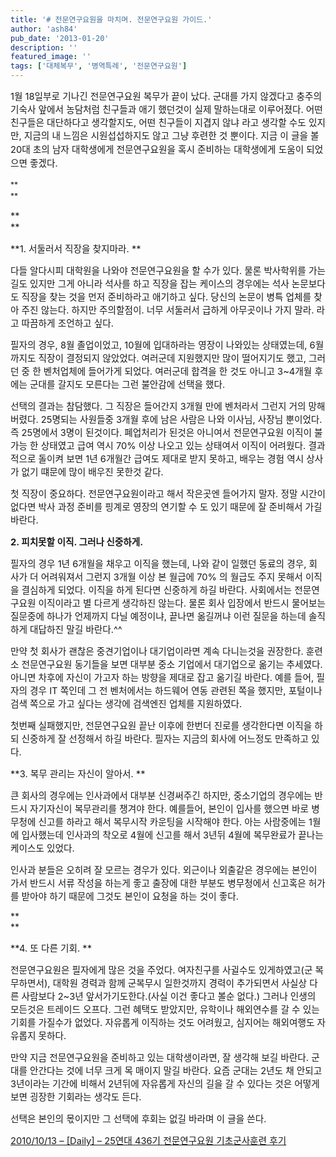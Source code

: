 ```yaml
---
title: '# 전문연구요원을 마치며. 전문연구요원 가이드.'
author: 'ash84'
pub_date: '2013-01-20'
description: ''
featured_image: ''
tags: ['대체복무', '병역특례', '전문연구요원']
---
```



<span style="font-size: 11pt;">1월 18일부로 기나긴 전문연구요원 복무가 끝이 났다. 군대를 가지 않겠다고 충주의 기숙사 앞에서 농담처럼 친구들과 애기 했던것이 실제 말하는대로 이루어졌다. 어떤 친구들은 대단하다고 생각할지도, 어떤 친구들이 지겹지 않냐 라고 생각할 수도 있지만, 지금의 내 느낌은 시원섭섭하지도 않고 그냥 후련한 것 뿐이다. </span><span style="font-size: 11pt; line-height: 1.5;">지금 이 글을 볼 20대 초의 남자 대학생에게 전문연구요원을 혹시 준비하는 대학생에게 도움이 되었으면 좋겠다. </span>

<span style="font-size: 9pt; line-height: 1.5;">**  
**</span>

<span style="font-size: 11pt;">**  
**</span>

<span style="font-size: 11pt;">**1. 서둘러서 직장을 찾지마라. **</span>

<span style="font-size: 11pt;">다들 알다시피 대학원을 나와야 전문연구요원을 할 수가 있다. 물론 박사학위를 가는 길도 있지만 그게 아니라 석사를 하고 직장을 잡는 케이스의 경우에는 석사 논문보다도 직장을 찾는 것을 먼저 준비하라고 애기하고 싶다. 당신의 논문이 병특 업체를 찾아 주진 않는다. 하지만 주의할점이. 너무 서둘러서 급하게 아무곳이나 가지 말라. 라고 따끔하게 조언하고 싶다. </span>

<span style="font-size: 11pt;">필자의 경우, 8월 졸업이었고, 10월에 입대하라는 영장이 나와있는 상태였는데, 6월까지도 직장이 결정되지 않았었다. 여러군데 지원했지만 많이 떨어지기도 했고, 그러던 중 한 벤처업체에 들어가게 되었다. 여러군데 합격을 한 것도 아니고 3~4개월 후에는 군대를 갈지도 모른다는 그런 불안감에 선택을 했다. </span>

<span style="font-size: 11pt;">선택의 결과는 참담했다. 그 직장은 들어간지 3개월 만에 벤처라서 그런지 거의 망해버렸다. 25명되는 사원들중 3개월 후에 남은 사람은 나와 이사님, 사장님 뿐이었다. 즉 25명에서 3명이 된것이다. 폐업처리가 된것은 아니여서 전문연구요원 이직이 불가능 한 상태였고 급여 역시 70% 이상 나오고 있는 상태여서 이직이 어려웠다. 결과적으로 돌이켜 보면 1년 6개월간 급여도 제대로 받지 못하고, 배우는 경험 역시 상사가 없기 떄문에 많이 배우진 못한것 같다. </span>

<span style="font-size: 11pt;">첫 직장이 중요하다. 전문연구요원이라고 해서 작은곳엔 들어가지 말자. 정말 시간이 없다면 박사 과정 준비를 핑계로 영장의 연기할 수 도 있기 때문에 잘 준비해서 가길 바란다. </span>

<span style="font-size: 11pt;">**2. 피치못할 이직. 그러나 신중하게.**</span>

<span style="font-size: 11pt;">필자의 경우 1년 6개월을 채우고 이직을 했는데, 나와 같이 일했던 동료의 경우, 회사가 더 어려워져서 그런지 3개월 이상 본 월급에 70% 의 월급도 주지 못해서 이직을 결심하게 되었다. 이직을 하게 된다면 신중하게 하길 바란다. 사회에서는 전문연구요원 이직이라고 별 다르게 생각하진 않는다. 물론 회사 입장에서 반드시 물어보는 질문중에 하나가 언제까지 다닐 예정이냐, 끝나면 옮길꺼냐 이런 질문을 하는데 솔직하게 대답하진 말길 바란다.^^ </span>

<span style="font-size: 11pt;">만약 첫 회사가 괜찮은 중견기업이나 대기업이라면 계속 다니는것을 권장한다. 훈련소 전문연구요원 동기들을 보면 대부분 중소 기업에서 대기업으로 옮기는 추세였다. 아니면 차후에 자신이 가고자 하는 방향을 제대로 잡고 옮기길 바란다. 예를 들어, 필자의 경우 IT 쪽인데 그 전 벤처에서는 하드웨어 연동 관련된 쪽을 했지만, 포털이나 검색 쪽으로 가고 싶다는 생각에 검색엔진 업체를 지원하였다. </span>

<span style="font-size: 11pt;">첫번째 실패했지만, 전문연구요원 끝난 이후에 한번더 진로를 생각한다면 이직을 하되 신중하게 잘 선정해서 하길 바란다. 필자는 지금의 회사에 어느정도 만족하고 있다. </span>

<span style="font-size: 11pt;">**3. 복무 관리는 자신이 알아서. **</span>

<span style="font-size: 11pt;">큰 회사의 경우에는 인사과에서 대부분 신경써주긴 하지만, 중소기업의 경우에는 반드시 자기자신이 복무관리를 챙겨야 한다. 예를들어, 본인이 입사를 했으면 바로 병무청에 신고를 하라고 해서 복무시작 카운팅을 시작해야 한다. 아는 사람중에는 1월에 입사했는데 인사과의 착오로 4월에 신고를 해서 3년뒤 4월에 복무완료가 끝나는 케이스도 있었다. </span>

<span style="font-size: 11pt;">인사과 분들은 오히려 잘 모르는 경우가 있다. 외근이나 외출같은 경우에는 본인이 가서 반드시 서류 작성을 하는게 좋고 출장에 대한 부분도 병무청에서 신고혹은 허가를 받아야 하기 때문에 그것도 본인이 요청을 하는 것이 좋다. </span>

**  
**

<span style="font-size: 11pt;">**4. 또 다른 기회. **</span>

<span style="font-size: 11pt;">전문연구요원은 필자에게 많은 것을 주었다. 여자친구를 사귈수도 있게하였고(군 복무하면서), 대학원 경력과 함께 군복무시 일한것까지 경력이 추가되면서 사실상 다른 사람보다 2~3년 앞서가기도한다.(사실 이건 좋다고 볼순 없다.) 그러나 인생의 모든것은 트레이드 오프다. 그런 혜택도 받았지만, 유학이나 해외연수를 갈 수 있는 기회를 가질수가 없었다. 자유롭게 이직하는 것도 어려웠고, 심지어는 해외여행도 자유롭지 못하다. </span>

<span style="font-size: 11pt;">만약 지금 전문연구요원을 준비하고 있는 대학생이라면, 잘 생각해 보길 바란다. 군대를 안간다는 것에 너무 크게 목 매이지 말길 바란다. 요즘 군대는 2년도 채 안되고 3년이라는 기간에 비해서 2년뒤에 자유롭게 자신의 길을 갈 수 있다는 것은 어떻게 보면 굉장한 기회라는 생각도 든다. </span>

<span style="font-size: 11pt;">선택은 본인의 몫이지만 그 선택에 후회는 없길 바라며 이 글을 쓴다. </span>

[<span style="font-size: 11pt;">2010/10/13 – [Daily] – 25연대 436기 전문연구요원 기초군사훈련 후기</span>](http://ash84.tistory.com/636)

<span style="font-size: 11pt;"></span>



